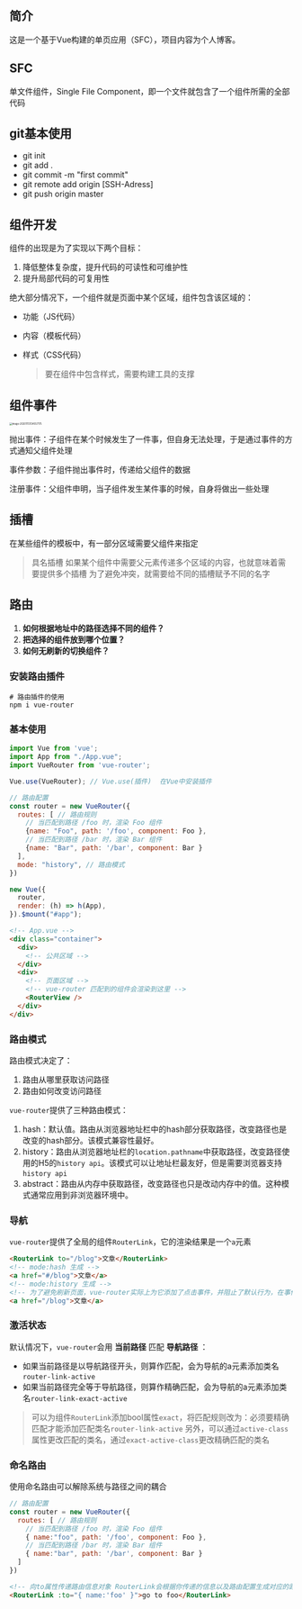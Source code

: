 ## 简介
这是一个基于Vue构建的单页应用（SFC），项目内容为个人博客。

## SFC
单文件组件，Single File Component，即一个文件就包含了一个组件所需的全部代码

## git基本使用
- git init
- git add .
- git commit -m "first commit"
- git remote add origin [SSH-Adress]
- git push origin master

## 组件开发
组件的出现是为了实现以下两个目标：
1. 降低整体复杂度，提升代码的可读性和可维护性
2. 提升局部代码的可复用性

绝大部分情况下，一个组件就是页面中某个区域，组件包含该区域的：

- 功能（JS代码）

- 内容（模板代码）

- 样式（CSS代码）

  > 要在组件中包含样式，需要构建工具的支撑

## 组件事件

   <img src="http://mdrs.yuanjin.tech/img/20201113134557.png" alt="image-20201113134557175" style="zoom:30%;" />

   抛出事件：子组件在某个时候发生了一件事，但自身无法处理，于是通过事件的方式通知父组件处理

   事件参数：子组件抛出事件时，传递给父组件的数据

   注册事件：父组件申明，当子组件发生某件事的时候，自身将做出一些处理

## 插槽
   在某些组件的模板中，有一部分区域需要父组件来指定

   > 具名插槽
   > 如果某个组件中需要父元素传递多个区域的内容，也就意味着需要提供多个插槽
   > 为了避免冲突，就需要给不同的插槽赋予不同的名字

## 路由
  1. **如何根据地址中的路径选择不同的组件？**
  2. **把选择的组件放到哪个位置？**
  3. **如何无刷新的切换组件？**

### 安装路由插件
```shell
# 路由插件的使用
npm i vue-router
```

### 基本使用
```js
import Vue from 'vue';
import App from "./App.vue";
import VueRouter from 'vue-router';

Vue.use(VueRouter); // Vue.use(插件)  在Vue中安装插件

// 路由配置
const router = new VueRouter({
  routes: [ // 路由规则
    // 当匹配到路径 /foo 时，渲染 Foo 组件
    {name: "Foo", path: '/foo', component: Foo },
    // 当匹配到路径 /bar 时，渲染 Bar 组件
    {name: "Bar", path: '/bar', component: Bar }
  ],
  mode: "history", // 路由模式
})

new Vue({
  router,
  render: (h) => h(App),
}).$mount("#app");
```

```html
<!-- App.vue -->
<div class="container">
  <div>
    <!-- 公共区域 -->
  </div>
  <div>
    <!-- 页面区域 -->
    <!-- vue-router 匹配到的组件会渲染到这里 -->
    <RouterView />
  </div>
</div>
```

### 路由模式
路由模式决定了：
   1. 路由从哪里获取访问路径
   2. 路由如何改变访问路径

`vue-router`提供了三种路由模式：
   1. hash：默认值。路由从浏览器地址栏中的hash部分获取路径，改变路径也是改变的hash部分。该模式兼容性最好。
   2. history：路由从浏览器地址栏的`location.pathname`中获取路径，改变路径使用的H5的`history api`。该模式可以让地址栏最友好，但是需要浏览器支持`history api`
   3. abstract：路由从内存中获取路径，改变路径也只是改动内存中的值。这种模式通常应用到非浏览器环境中。

### 导航

`vue-router`提供了全局的组件`RouterLink`，它的渲染结果是一个`a`元素

```html
<RouterLink to="/blog">文章</RouterLink>
<!-- mode:hash 生成 -->
<a href="#/blog">文章</a>
<!-- mode:history 生成 -->
<!-- 为了避免刷新页面，vue-router实际上为它添加了点击事件，并阻止了默认行为，在事件内部使用hitory api更改路径 -->
<a href="/blog">文章</a>
```

### 激活状态

默认情况下，`vue-router`会用 **当前路径** 匹配 **导航路径** ：

- 如果当前路径是以导航路径开头，则算作匹配，会为导航的a元素添加类名`router-link-active`
- 如果当前路径完全等于导航路径，则算作精确匹配，会为导航的a元素添加类名`router-link-exact-active`

> 可以为组件`RouterLink`添加bool属性`exact`，将匹配规则改为：必须要精确匹配才能添加匹配类名`router-link-active`
> 另外，可以通过`active-class`属性更改匹配的类名，通过`exact-active-class`更改精确匹配的类名

### 命名路由

使用命名路由可以解除系统与路径之间的耦合

```js
// 路由配置
const router = new VueRouter({
  routes: [ // 路由规则
    // 当匹配到路径 /foo 时，渲染 Foo 组件
    { name:"foo", path: '/foo', component: Foo },
    // 当匹配到路径 /bar 时，渲染 Bar 组件
    { name:"bar", path: '/bar', component: Bar }
  ]
})

```

```html
<!-- 向to属性传递路由信息对象 RouterLink会根据你传递的信息以及路由配置生成对应的路径 -->
<RouterLink :to="{ name:'foo' }">go to foo</RouterLink>
```
